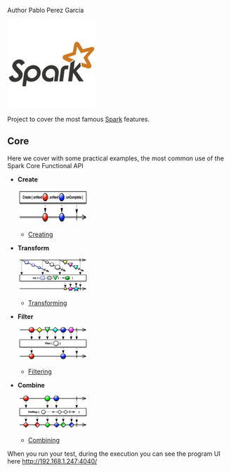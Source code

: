 Author Pablo Perez Garcia 

![My image](src/main/resources/img/spark.png)


Project to cover the most famous [Spark](https://spark.apache.org/) features.

## Core

Here we cover with some practical examples, the most common use of the Spark Core Functional API

* **Create**

    ![My image](src/main/resources/img/rsz_1createc.png)
    * [Creating](src/test/scala/SparkCreation.scala)

* **Transform**

    ![My image](src/main/resources/img/rsz_1zipo.png)
    * [Transforming](src/test/scala/SparkTransform.scala)

* **Filter**

    ![My image](src/main/resources/img/rsz_1filter.png)
    * [Filtering](src/test/scala/SparkFilter.scala)

* **Combine**

    ![My image](src/main/resources/img/rsz_flatmap.png)
    * [Combining](src/test/scala/SparkCompose.scala)

When you run your test, during the execution you can see the program UI here http://192.168.1.247:4040/